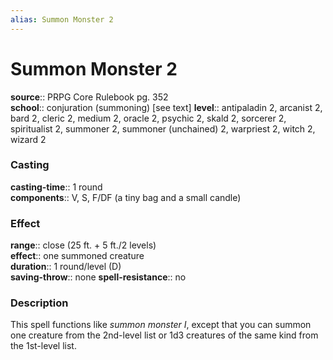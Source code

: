 ```yaml
---
alias: Summon Monster 2
---
```


# Summon Monster 2 

**source**:: PRPG Core Rulebook pg. 352  
**school**:: conjuration (summoning) \[see text\]
**level**:: antipaladin 2, arcanist 2, bard 2, cleric 2, medium 2, oracle 2, psychic 2, skald 2, sorcerer 2, spiritualist 2, summoner 2, summoner (unchained) 2, warpriest 2, witch 2, wizard 2

### Casting 

**casting-time**:: 1 round  
**components**:: V, S, F/DF (a tiny bag and a small candle)

### Effect 

**range**:: close (25 ft. + 5 ft./2 levels)  
**effect**:: one summoned creature  
**duration**:: 1 round/level (D)  
**saving-throw**:: none
**spell-resistance**:: no

### Description 

This spell functions like *summon monster I*, except that you can summon one creature from the 2nd-level list or 1d3 creatures of the same kind from the 1st-level list.


